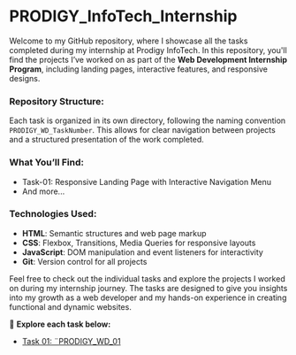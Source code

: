 # PRODIGY_InfoTech_Internship

Welcome to my GitHub repository, where I showcase all the tasks completed during my internship at Prodigy InfoTech. In this repository, you'll find the projects I’ve worked on as part of the **Web Development Internship Program**, including landing pages, interactive features, and responsive designs.

### Repository Structure:

Each task is organized in its own directory, following the naming convention `PRODIGY_WD_TaskNumber`. This allows for clear navigation between projects and a structured presentation of the work completed.

### What You’ll Find:
- Task-01: Responsive Landing Page with Interactive Navigation Menu  
- And more...

### Technologies Used:
- **HTML**: Semantic structures and web page markup
- **CSS**: Flexbox, Transitions, Media Queries for responsive layouts
- **JavaScript**: DOM manipulation and event listeners for interactivity
- **Git**: Version control for all projects

Feel free to check out the individual tasks and explore the projects I worked on during my internship journey. The tasks are designed to give you insights into my growth as a web developer and my hands-on experience in creating functional and dynamic websites.

🔗 **Explore each task below:**
- [Task 01: ¨PRODIGY_WD_01](Prodigy_WD_01/README.md)

